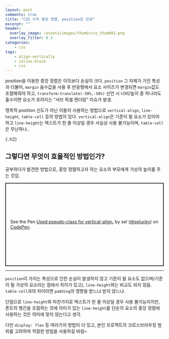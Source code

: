 ```yaml
---
layout: post
comments: true
title: "CSS 수직 중앙 정렬, position은 안녕"
excerpt: ""
header:
  overlay_image: /assets/images/thumb/css_thumb01.png
  overlay_filter: 0.3
categories:
    - css
tags:
    - align-vertically
    - inline-block
    - css
---
```

position을 이용한 중앙 정렬은 이득보다 손실이 크다. <code>position</code> 그 자체가 가진 특성과 더불어, <code>margin</code> 음수값을 사용 후 반응형에서 요소 사이즈가 변경되면 <code>margin</code>값도 조절해줘야 하고, <code>transform:translate(-50%,-50%)</code> 선언 시 너비/높이 중 하나라도 홀수이면 요소가 흐려지는 &ldquo;서브 픽셀 렌더링&rdquo; 이슈가 발생.

맹목적 position 신도가 아닌 이들이 사용하는 방법으로 <code>vertical-align</code>, <code>line-height</code>, <code>table-cell</code> 등의 방법이 있다. <code>vertical-align</code>은 기준이 될 요소가 있어야 하고 <code>line-height</code>는 텍스트가 한 줄 이상일 경우 사실상 사용 불가능이며, <code>table-cell</code>은 무난하나..

{:.h2}
## 그렇다면 무엇이 효율적인 방법인가?
공부하다가 발견한 방법으로, 중앙 정렬하고자 하는 요소의 부모에게 가상의 높이를 주는 것임.

<p class="codepen" data-height="265" data-theme-id="default" data-default-tab="css,result" data-user="selucky" data-slug-hash="LYYeOPx" style="height: 265px; box-sizing: border-box; display: flex; align-items: center; justify-content: center; border: 2px solid; margin: 1em 0; padding: 1em;" data-pen-title="Used pseudo-class for vertical-align.">
  <span>See the Pen <a href="https://codepen.io/selucky/pen/LYYeOPx">
  Used pseudo-class for vertical-align.</a> by sel (<a href="https://codepen.io/selucky">@selucky</a>)
  on <a href="https://codepen.io">CodePen</a>.</span>
</p>
<script async src="https://static.codepen.io/assets/embed/ei.js"></script>

<hr>

<code>position</code>이 가지는 특성으로 인한 손실이 발생하지 않고 기준이 될 요소도 없으며(기준이 될 가상의 요소라는 점에서 차이가 있고), <code>line-height</code>와는 비교도 되지 않음. <code>table-cell</code>과의 차이라면 <code>padding</code>의 영향을 받느냐 받지 않느냐.

단점으로 <code>line-height</code>와 마찬가지로 텍스트가 한 줄 이상일 경우 사용 불가능이지만, 폰트의 행간을 조절하는 것에 의미가 있는 <code>line-height</code>를 단순히 요소의 중앙 정렬에 사용하는 것은 의미에 맞지 않는다고 생각.

다만 <code>display: flex</code> 등 여러가지 방법이 더 있고, 본인 프로젝트의 크로스브라우징 범위를 고려하여 적절한 방법을 사용하길 바람~